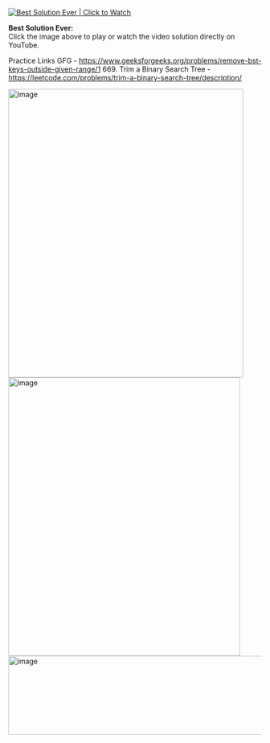 [![Best Solution Ever | Click to Watch](https://img.youtube.com/vi/S7FG_Ea4j_8/0.jpg)](https://youtu.be/S7FG_Ea4j_8)


**Best Solution Ever:**  
Click the image above to play or watch the video solution directly on YouTube.

Practice Links
GFG - https://www.geeksforgeeks.org/problems/remove-bst-keys-outside-given-range/1
669. Trim a Binary Search Tree - https://leetcode.com/problems/trim-a-binary-search-tree/description/

<img width="467" height="574" alt="image" src="https://github.com/user-attachments/assets/b1679fee-377d-4794-9e81-e3f97601ac2d" />
<img width="461" height="554" alt="image" src="https://github.com/user-attachments/assets/ad50e248-d99f-4555-87ca-4e4d66a08090" />

<img width="687" height="157" alt="image" src="https://github.com/user-attachments/assets/341cc4ac-e9b2-4b1e-9570-5e7c57607e00" />

